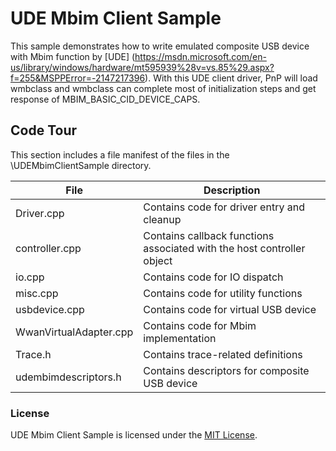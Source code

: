 # UDE Mbim Client Sample

This sample demonstrates how to write emulated composite USB device with Mbim function by [UDE] (https://msdn.microsoft.com/en-us/library/windows/hardware/mt595939%28v=vs.85%29.aspx?f=255&MSPPError=-2147217396). With this UDE client driver, PnP will load wmbclass and wmbclass can complete most of initialization steps and get response of MBIM_BASIC_CID_DEVICE_CAPS. 

Code Tour
---------

This section includes a file manifest of the files in the \\UDEMbimClientSample directory.

File | Description 
-----|------------
Driver.cpp | Contains code for driver entry and cleanup
controller.cpp | Contains callback functions associated with the host controller object
io.cpp | Contains code for IO dispatch
misc.cpp | Contains code for utility functions
usbdevice.cpp | Contains code for virtual USB device
WwanVirtualAdapter.cpp | Contains code for Mbim implementation
Trace.h | Contains trace-related definitions
udembimdescriptors.h | Contains descriptors for composite USB device

### License
UDE Mbim Client Sample is licensed under the [MIT License](https://github.com/Microsoft/UDE/blob/master/UDEMbimClientSample/License.txt).

